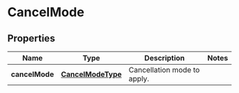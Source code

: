 
# CancelMode

## Properties
Name | Type | Description | Notes
------------ | ------------- | ------------- | -------------
**cancelMode** | [**CancelModeType**](CancelModeType.md) | Cancellation mode to apply.  | 



